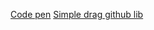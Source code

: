 

[Code pen](https://codepen.io/lingtalfi/pen/zoNeJp)
[Simple drag github lib](https://github.com/lingtalfi/simpledrag)